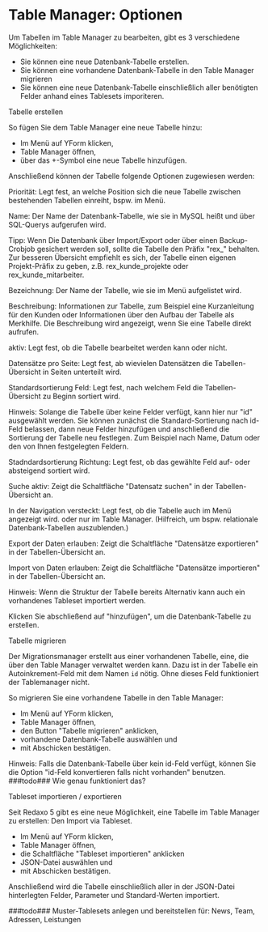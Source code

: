 # Table Manager: Optionen

Um Tabellen im Table Manager zu bearbeiten, gibt es 3 verschiedene Möglichkeiten:

* Sie können eine neue Datenbank-Tabelle erstellen.
* Sie können eine vorhandene Datenbank-Tabelle in den Table Manager migrieren
* Sie können eine neue Datenbank-Tabelle einschließlich aller benötigten Felder anhand eines Tablesets imporiteren.

Tabelle erstellen

So fügen Sie dem Table Manager eine neue Tabelle hinzu:

* Im Menü auf YForm klicken,
* Table Manager öffnen,
* über das +-Symbol eine neue Tabelle hinzufügen.

Anschließend können der Tabelle folgende Optionen zugewiesen werden:

Priorität: Legt fest, an welche Position sich die neue Tabelle zwischen bestehenden Tabellen einreiht, bspw. im Menü.

Name: Der Name der Datenbank-Tabelle, wie sie in MySQL heißt und über SQL-Querys aufgerufen wird.

Tipp: Wenn Die Datenbank über Import/Export oder über einen Backup-Crobjob gesichert werden soll, sollte die Tabelle den Präfix "rex_" behalten. Zur besseren Übersicht empfiehlt es sich, der Tabelle einen eigenen Projekt-Präfix zu geben, z.B. rex_kunde_projekte oder rex_kunde_mitarbeiter.

Bezeichnung: Der Name der Tabelle, wie sie im Menü aufgelistet wird.

Beschreibung: Informationen zur Tabelle, zum Beispiel eine Kurzanleitung für den Kunden oder Informationen über den Aufbau der Tabelle als Merkhilfe. Die Beschreibung wird angezeigt, wenn Sie eine Tabelle direkt aufrufen.

aktiv: Legt fest, ob die Tabelle bearbeitet werden kann oder nicht.

Datensätze pro Seite: Legt fest, ab wievielen Datensätzen die Tabellen-Übersicht in Seiten unterteilt wird.

Standardsortierung Feld: Legt fest, nach welchem Feld die Tabellen-Übersicht zu Beginn sortiert wird.

Hinweis: Solange die Tabelle über keine Felder verfügt, kann hier nur "id" ausgewählt werden. Sie können zunächst die Standard-Sortierung nach id-Feld belassen, dann neue Felder hinzufügen und anschließend die Sortierung der Tabelle neu festlegen. Zum Beispiel nach Name, Datum oder den von Ihnen festgelegten Feldern.

Stadndardsortierung Richtung: Legt fest, ob das gewählte Feld auf- oder absteigend sortiert wird.

Suche aktiv: Zeigt die Schaltfläche "Datensatz suchen" in der Tabellen-Übersicht an.

In der Navigation versteckt: Legt fest, ob die Tabelle auch im Menü angezeigt wird. oder nur im Table Manager. (Hilfreich, um bspw. relationale Datenbank-Tabellen auszublenden.)

Export der Daten erlauben: Zeigt die Schaltfläche "Datensätze exportieren" in der Tabellen-Übersicht an.

Import von Daten erlauben: Zeigt die Schaltfläche "Datensätze importieren" in der Tabellen-Übersicht an.

Hinweis: Wenn die Struktur der Tabelle bereits Alternativ kann auch ein vorhandenes Tableset importiert werden.

Klicken Sie abschließend auf "hinzufügen", um die Datenbank-Tabelle zu erstellen.


Tabelle migrieren

Der Migrationsmanager erstellt aus einer vorhandenen Tabelle, eine, die über den Table Manager verwaltet werden kann. Dazu ist in der Tabelle ein Autoinkrement-Feld mit dem Namen `id` nötig. Ohne dieses Feld funktioniert der Tablemanager nicht.

So migrieren Sie eine vorhandene Tabelle in den Table Manager:

* Im Menü auf YForm klicken,
* Table Manager öffnen,
* den Button "Tabelle migrieren" anklicken,
* vorhandene Datenbank-Tabelle auswählen und
* mit Abschicken bestätigen.

Hinweis: Falls die Datenbank-Tabelle über kein id-Feld verfügt, können Sie die Option "id-Feld konvertieren falls nicht vorhanden" benutzen. ###todo### Wie genau funktioniert das?

Tableset importieren / exportieren

Seit Redaxo 5 gibt es eine neue Möglichkeit, eine Tabelle im Table Manager zu erstellen: Den Import via Tableset.

* Im Menü auf YForm klicken,
* Table Manager öffnen,
* die Schaltfläche "Tableset importieren" anklicken
* JSON-Datei auswählen und 
* mit Abschicken bestätigen.

Anschließend wird die Tabelle einschließlich aller in der JSON-Datei hinterlegten Felder, Parameter und Standard-Werten importiert.

###todo### Muster-Tablesets anlegen und bereitstellen für: News, Team, Adressen, Leistungen
